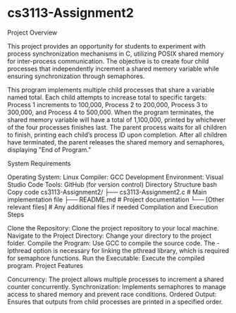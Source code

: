 # cs3113-Assignment2

Project Overview

This project provides an opportunity for students to experiment with process synchronization mechanisms in C, utilizing POSIX shared memory for inter-process communication. The objective is to create four child processes that independently increment a shared memory variable while ensuring synchronization through semaphores.

This program implements multiple child processes that share a variable named total. Each child attempts to increase total to specific targets: Process 1 increments to 100,000, Process 2 to 200,000, Process 3 to 300,000, and Process 4 to 500,000. When the program terminates, the shared memory variable will have a total of 1,100,000, printed by whichever of the four processes finishes last. The parent process waits for all children to finish, printing each child’s process ID upon completion. After all children have terminated, the parent releases the shared memory and semaphores, displaying "End of Program."

System Requirements

Operating System: Linux
Compiler: GCC
Development Environment: Visual Studio Code
Tools: GitHub (for version control)
Directory Structure
bash
Copy code
cs3113-Assignment2/
├── cs3113-Assignment2.c          # Main implementation file
├── README.md          # Project documentation
└── [Other relevant files] # Any additional files if needed
Compilation and Execution Steps

Clone the Repository: Clone the project repository to your local machine.
Navigate to the Project Directory: Change your directory to the project folder.
Compile the Program: Use GCC to compile the source code. The -lpthread option is necessary for linking the pthread library, which is required for semaphore functions.
Run the Executable: Execute the compiled program.
Project Features

Concurrency: The project allows multiple processes to increment a shared counter concurrently.
Synchronization: Implements semaphores to manage access to shared memory and prevent race conditions.
Ordered Output: Ensures that outputs from child processes are printed in a specified order.
